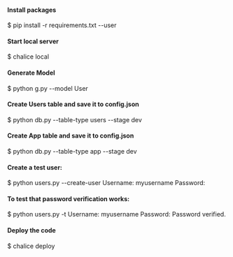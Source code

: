 #### Install packages
$ pip install -r requirements.txt --user

#### Start local server
$ chalice local

#### Generate Model
$ python g.py --model User

#### Create Users table and save it to config.json
$ python db.py --table-type users --stage dev

#### Create App table and save it to config.json
$ python db.py --table-type app --stage dev

#### Create a test user:
$ python users.py --create-user
Username: myusername
Password:

#### To test that password verification works:
$ python users.py -t
Username: myusername
Password:
Password verified.

#### Deploy the code
$ chalice deploy
